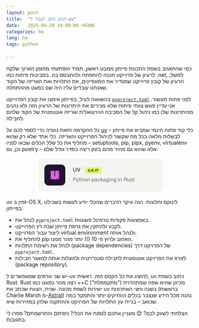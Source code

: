 ```yaml
---
layout: post
title:  "הגיע הזמן לעבור ל-uv"
date:   2025-04-20 10:00:00 +0300
categories: he
lang: he
tags: python

---
```


כמי שהתאהב בשפת התכנות פייתון ממבט ראשון, תמיד הופתעתי מהזמן הארוך שלקח לרעיון של פרוייקט תכנה להתפתח ולהתבסס בה. בסביבות פיתוח כמו .net, למשל, הרעיון של קובץ פרוייקט שמגדיר את המאפיינים, את התלויות ואת האריזה של הקוד שאנחנו עובדים עליו היה שם כמעט מההתחלה.

בהשוואה לעיל, בפייתון אימצו את קובץ הפרוייקט [`pyproject.toml`](https://packaging.python.org/en/latest/guides/writing-pyproject-toml/) לפני פחות מעשור. אני עדיין פוגש צוותי פיתוח שלא מכירים את היתרונות של הרעיון הזה ולא נהנים מהיתרונות שלו כמו ניהול קל של הסביבה הוירטואלית ואריזה אוטומטית של הקוד שלהם לחבילה.

כל ההקדמה הזאת נועדה כדי לספר לכם על [uv](https://docs.astral.sh/uv/) – כלי קוד פתוח חינמי שמביא את פייתון לבשלות מלאה בכל מה שקשור לניהול הפרוייקט והאריזה. כלי אחד שלא רק שהוא מחליף את כל שלל הכלים שבאו לפניו – setuptools, pip, pipx, pyenv, virtualenv  וכן, גם poetry – אלא שהוא גם מהיר מהם בזמן ריצה בסדר גודל שלם.

<p align="center">
  <img src="/assets/images/uv.png" alt="uv - Python packaging in Rust">
</p>

uv זמין ב-OS X, לינוקס וחלונות. הנה עיקר הדברים שהכלי יודע לעשות בשבילנו בפייתון:
*   לנהל את `pyproject.toml` באמצעות פקודות טרמינל פשוטות.
*	לקבע ולהתקין את גרסת פייתון שבה רץ הפרוייקט.
*   ליצור עבור הפרוייקט virtual environment ולנהל אותה.
*	להחליף את pip האהוב ולרוץ פי 10 (!) יותר מהר ממנו.
*	לנהל את רשימת התלויות (package dependencies) של הפרויקט דרך `pyproject.toml`.
*	לארוז את הפרויקט אוטומטית לחבילה סטנדרטית  ולהעלות אותה למאגר חבילות (package repository).


יש שני גורמים שמאפשרים ל-uv להשיג את כל הקסם הזה. ראשית, uv  כתוב בשפת Rust. Rust רצה מהר כמעט כמו ++C  מכיוון שהיא שפה שמתהדרת ("מתקמפלת") ישירות לשפת מכונה. שנית, הצוות שכתב את uv בשנה וחצי האחרונות (בראשות Charlie Marsh מ-[Astral](https://astral.sh/)) נהנה מכל הידע שנצבר בכלים הוותיקים יותר והתמקד במה שכואב – בניית עץ התלויות של הפרויקט וההתקנה שלהן במהירות שיא.

הצלחתי לשווק לכם? 😊 מעניין אתכם לנסות את הכלי? ניסיתם והתרשמתם? ספרו לי בתגובות.
